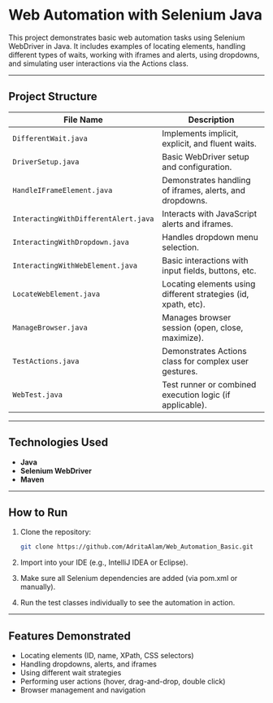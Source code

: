 # Web Automation with Selenium Java

This project demonstrates basic web automation tasks using Selenium WebDriver in Java. It includes examples of locating elements, handling different types of waits, working with iframes and alerts, using dropdowns, and simulating user interactions via the Actions class.

---

## Project Structure

| File Name                        | Description                                                   |
|----------------------------------|---------------------------------------------------------------|
| `DifferentWait.java`             | Implements implicit, explicit, and fluent waits.              |
| `DriverSetup.java`               | Basic WebDriver setup and configuration.                      |
| `HandleIFrameElement.java`       | Demonstrates handling of iframes, alerts, and dropdowns.      |
| `InteractingWithDifferentAlert.java` | Interacts with JavaScript alerts and iframes.            |
| `InteractingWithDropdown.java`   | Handles dropdown menu selection.                              |
| `InteractingWithWebElement.java` | Basic interactions with input fields, buttons, etc.           |
| `LocateWebElement.java`          | Locating elements using different strategies (id, xpath, etc).|
| `ManageBrowser.java`             | Manages browser session (open, close, maximize).              |
| `TestActions.java`               | Demonstrates Actions class for complex user gestures.         |
| `WebTest.java`                   | Test runner or combined execution logic (if applicable).      |

---

## Technologies Used

- **Java**
- **Selenium WebDriver**
- **Maven**

---

## How to Run

1. Clone the repository:
   ```bash
   git clone https://github.com/AdritaAlam/Web_Automation_Basic.git

2. Import into your IDE (e.g., IntelliJ IDEA or Eclipse).

3. Make sure all Selenium dependencies are added (via pom.xml or manually).

4. Run the test classes individually to see the automation in action.

---

## Features Demonstrated
- Locating elements (ID, name, XPath, CSS selectors)
- Handling dropdowns, alerts, and iframes
- Using different wait strategies
- Performing user actions (hover, drag-and-drop, double click)
- Browser management and navigation

